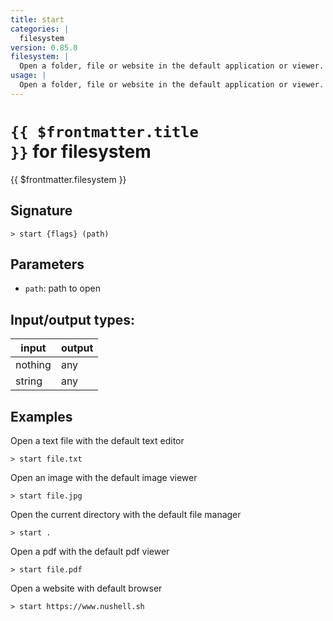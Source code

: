 ```yaml
---
title: start
categories: |
  filesystem
version: 0.85.0
filesystem: |
  Open a folder, file or website in the default application or viewer.
usage: |
  Open a folder, file or website in the default application or viewer.
---
```

<!-- This file is automatically generated. Please edit the command in https://github.com/nushell/nushell instead. -->

# <code>{{ $frontmatter.title }}</code> for filesystem

<div class='command-title'>{{ $frontmatter.filesystem }}</div>

## Signature

```> start {flags} (path)```

## Parameters

 -  `path`: path to open


## Input/output types:

| input   | output |
| ------- | ------ |
| nothing | any    |
| string  | any    |
## Examples

Open a text file with the default text editor
```nu
> start file.txt

```

Open an image with the default image viewer
```nu
> start file.jpg

```

Open the current directory with the default file manager
```nu
> start .

```

Open a pdf with the default pdf viewer
```nu
> start file.pdf

```

Open a website with default browser
```nu
> start https://www.nushell.sh

```
